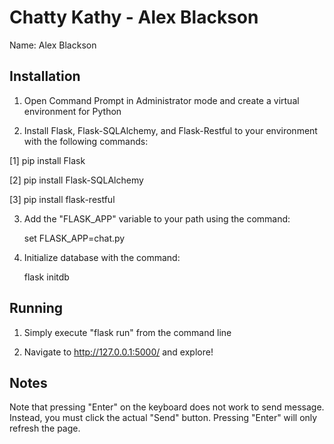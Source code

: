 # Chatty Kathy - Alex Blackson

Name: Alex Blackson

## Installation 

1. Open Command Prompt in Administrator mode and create a virtual environment for Python

2. Install Flask, Flask-SQLAlchemy, and Flask-Restful to your environment with the following commands:

  [1] pip install Flask
  
  [2] pip install Flask-SQLAlchemy
  
  [3] pip install flask-restful

3. Add the "FLASK_APP" variable to your path using the command:

	set FLASK_APP=chat.py

4. Initialize database with the command:
	
	flask initdb

## Running

1. Simply execute "flask run" from the command line 

2. Navigate to http://127.0.0.1:5000/ and explore!

## Notes

Note that pressing "Enter" on the keyboard does not work to send message. Instead, you must click 
the actual "Send" button. Pressing "Enter" will only refresh the page. 
